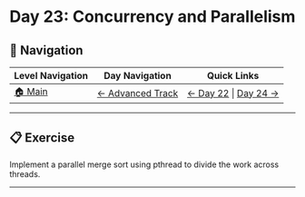 # Day 23: Concurrency and Parallelism

## 🔗 Navigation

| Level Navigation | Day Navigation | Quick Links |
|------------------|----------------|-------------|
| [🏠 Main](../../README.md) | [← Advanced Track](../README.md) | [← Day 22](../Day22/) \| [Day 24 →](../Day24/) |

---

## 📋 Exercise

Implement a parallel merge sort using pthread to divide the work across threads.

---
